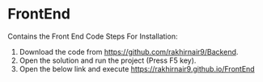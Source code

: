# FrontEnd
Contains the Front End Code
Steps For Installation:

1. Download the code from https://github.com/rakhirnair9/Backend.
2. Open the solution and run the project (Press F5 key).
3. Open the below link and execute
https://rakhirnair9.github.io/FrontEnd
